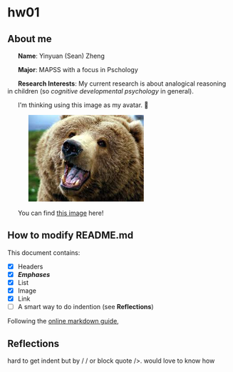 # hw01
## About me
&nbsp;&nbsp;&nbsp;&nbsp;&nbsp;&nbsp;**Name**: Yinyuan (Sean) Zheng

&nbsp;&nbsp;&nbsp;&nbsp;&nbsp;&nbsp;**Major**: MAPSS with a focus in Pschology 

&nbsp;&nbsp;&nbsp;&nbsp;&nbsp;&nbsp;**Research Interests**: My current research is about analogical reasoning in children (so _cognitive developmental psychology_ in general).

&nbsp;&nbsp;&nbsp;&nbsp;&nbsp;&nbsp;I'm thinking using this image as my avatar. :thinking:

&nbsp;&nbsp;&nbsp;&nbsp;&nbsp;&nbsp;&nbsp;&nbsp;&nbsp;&nbsp;&nbsp;&nbsp;![avatar](/myavatar.jpeg)

&nbsp;&nbsp;&nbsp;&nbsp;&nbsp;&nbsp;You can find [this image](https://raw.githubusercontent.com/zhengyinyuan/hw01/master/myavatar.jpeg) here!

## How to modify README.md 
This document contains:
- [x] Headers 
- [x] _**Emphases**_
- [x] List
- [x] Image
- [x] Link
- [ ] A smart way to do indention (see __Reflections__)

Following the [online markdown guide](https://guides.github.com/features/mastering-markdown/),

## Reflections

hard to get indent but by /&nbsp;/ or block quote />. would love to know how
